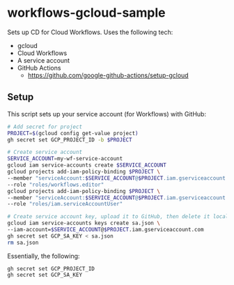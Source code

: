 # workflows-gcloud-sample

Sets up CD for Cloud Workflows. Uses the following tech:

- gcloud
- Cloud Workflows
- A service account
- GitHub Actions
  - https://github.com/google-github-actions/setup-gcloud

## Setup

This script sets up your service account (for Workflows) with GitHub:

```sh
# Add secret for project
PROJECT=$(gcloud config get-value project)
gh secret set GCP_PROJECT_ID -b $PROJECT

# Create service account
SERVICE_ACCOUNT=my-wf-service-account
gcloud iam service-accounts create $SERVICE_ACCOUNT
gcloud projects add-iam-policy-binding $PROJECT \
--member "serviceAccount:$SERVICE_ACCOUNT@$PROJECT.iam.gserviceaccount.com" \
--role "roles/workflows.editor"
gcloud projects add-iam-policy-binding $PROJECT \
--member "serviceAccount:$SERVICE_ACCOUNT@$PROJECT.iam.gserviceaccount.com" \
--role "roles/iam.serviceAccountUser"

# Create service account key, upload it to GitHub, then delete it locally
gcloud iam service-accounts keys create sa.json \
--iam-account=$SERVICE_ACCOUNT@$PROJECT.iam.gserviceaccount.com
gh secret set GCP_SA_KEY < sa.json
rm sa.json
```

Essentially, the following:

```
gh secret set GCP_PROJECT_ID
gh secret set GCP_SA_KEY
```